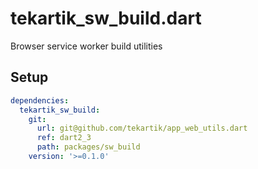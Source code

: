 # tekartik_sw_build.dart

Browser service worker build utilities

## Setup

```yaml
dependencies:
  tekartik_sw_build:
    git:
      url: git@github.com/tekartik/app_web_utils.dart
      ref: dart2_3
      path: packages/sw_build
    version: '>=0.1.0'
```